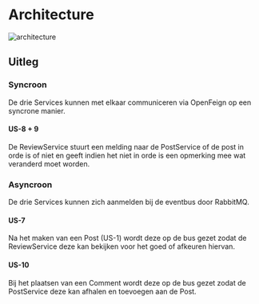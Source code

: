 # Architecture
![architecture](https://github.com/user-attachments/assets/d2648ba4-8bb5-4b8c-b2b1-d89d79c4ee7f)

## Uitleg
### Syncroon
De drie Services kunnen met elkaar communiceren via OpenFeign op een syncrone manier.
#### US-8 + 9
De ReviewService stuurt een melding naar de PostService of de post in orde is of niet en geeft indien het niet in orde is een opmerking mee wat veranderd moet worden.

### Asyncroon
De drie Services kunnen zich aanmelden bij de eventbus door RabbitMQ.
#### US-7
Na het maken van een Post (US-1) wordt deze op de bus gezet zodat de ReviewService deze kan bekijken voor het goed of afkeuren hiervan.
#### US-10
Bij het plaatsen van een Comment wordt deze op de bus gezet zodat de PostService deze kan afhalen en toevoegen aan de Post.
